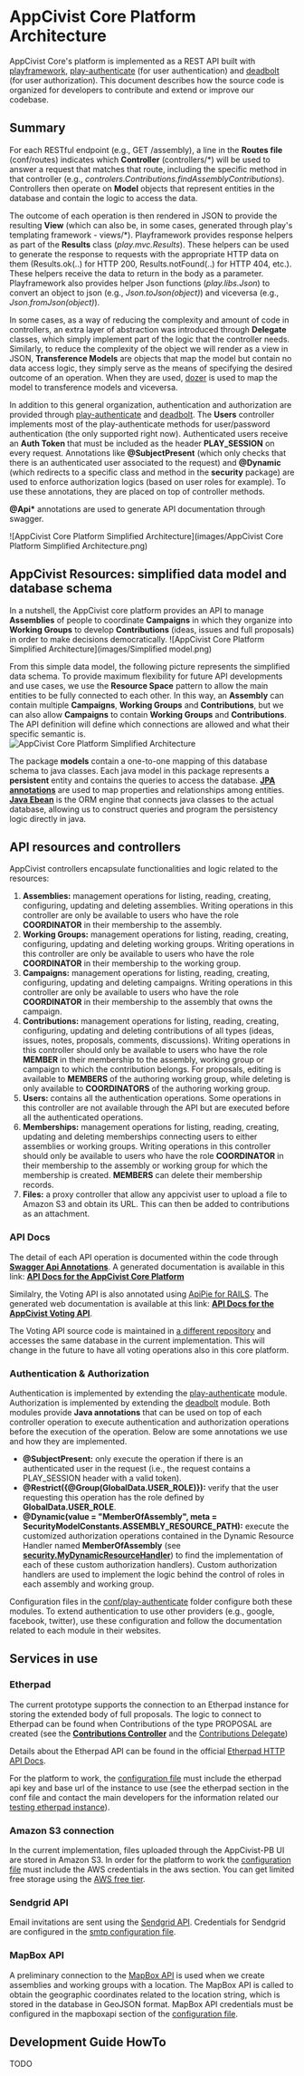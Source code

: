 # AppCivist Core Platform Architecture

AppCivist Core's platform is implemented as a REST API built with [playframework](https://www.playframework.com), [play-authenticate](https://github.com/joscha/play-authenticate) (for user authentication) and [deadbolt](http://deadbolt.ws/) (for user authorization). This document describes how the source code is organized for developers to contribute and extend or improve our codebase. 

## Summary

For each RESTful endpoint (e.g., GET /assembly), a line in the **Routes file** (conf/routes) indicates which **Controller** (controllers/\*) will be used to answer a request that matches that route, including the specific method in that controller (e.g., *controlers.Contributions.findAssemblyContributions*).  Controllers then operate on **Model** objects that represent entities in the database and contain the logic to access the data. 

The outcome of each operation is then rendered in JSON to provide the resulting **View** (which can also be, in some cases, generated through play's templating framework - views/\*). Playframework provides response helpers as part of the **Results** class (*play.mvc.Results*). These helpers can be used to generate the response to requests with the appropriate HTTP data on them (Results.ok(..) for HTTP 200, Results.notFound(..) for HTTP 404, etc.). These helpers receive the data to return in the body as a parameter. Playframework also provides helper Json functions (*play.libs.Json*) to convert an object to json (e.g., *Json.toJson(object)*) and viceversa (e.g., *Json.fromJson(object)*).  

In some cases, as a way of reducing the complexity and amount of code in controllers, an extra layer of abstraction was introduced through **Delegate** classes, which simply implement part of the logic that the controller needs. Similarly, to reduce the complexity of the object we will render as a view in JSON, **Transference Models** are objects that map the model but contain no data access logic, they simply serve as the means of specifying the desired outcome of an operation. When they are used, [dozer](dozer.sourceforge.net/documentation/gettingstarted.html) is used to map the model to transference models and viceversa. 

In addition to this general organization, authentication and authorization are provided through [play-authenticate](https://github.com/joscha/play-authenticate) and [deadbolt](http://deadbolt.ws/). The **Users** controller implements most of the play-authenticate methods for user/password authentication (the only supported right now). Authenticated users receive an **Auth Token** that must be included as the header **PLAY_SESSION** on every request. Annotations like **@SubjectPresent** (which only checks that there is an authenticated user associated to the request) and **@Dynamic** (which redirects to a specific class and method in the **security** package) are used to enforce authorization logics (based on user roles for example). To use these annotations, they are placed on top of controller methods. 

**@Api\*** annotations are used to generate API documentation through swagger. 

![AppCivist Core Platform Simplified Architecture](images/AppCivist Core Platform Simplified Architecture.png)

## AppCivist Resources: simplified data model and database schema
In a nutshell, the AppCivist core platform provides an API to manage **Assemblies** of people to coordinate **Campaigns** in which they organize into **Working Groups** to develop **Contributions** (ideas, issues and full proposals) in order to make decisions democratically. 
![AppCivist Core Platform Simplified Architecture](images/Simplified model.png)

From this simple data model, the following picture represents the simplified data schema. To provide maximum flexibility for future API developments and use cases, we use the **Resource Space** pattern to allow the main entities to be fully connected to each other. In this way, an **Assembly** can contain multiple **Campaigns**, **Working Groups** and **Contributions**, but we can also allow **Campaigns** to contain **Working Groups** and **Contributions**. The API definition will define which connections are allowed and what their specific semantic is.  
![AppCivist Core Platform Simplified Architecture](images/AppCivist-MainDBEntities.png)

The package **models** contain a one-to-one mapping of this database schema to java classes. Each java model in this package represents a **persistent** entity and contains the queries to access the database. **[JPA annotations](http://www.oracle.com/technetwork/middleware/ias/toplink-jpa-annotations-096251.html)** are used to map properties and relationships among entities. **[Java Ebean](http://ebean-orm.github.io/docs/)** is the ORM engine that connects java classes to the actual database, allowing us to construct queries and program the persistency logic directly in java.  

## API resources and controllers

AppCivist controllers encapsulate functionalities and logic related to the resources: 

1. **Assemblies:** management operations for listing, reading, creating, configuring, updating and deleting assemblies. Writing operations in this controller are only be available to users who have the role **COORDINATOR** in their membership to the assembly.  
2. **Working Groups:** management operations for listing, reading, creating, configuring, updating and deleting working groups. Writing operations in this controller are only be available to users who have the role **COORDINATOR** in their membership to the working group.  
3. **Campaigns:** management operations for listing, reading, creating, configuring, updating and deleting campaigns. Writing operations in this controller are only be available to users who have the role **COORDINATOR** in their membership to the assembly that owns the campaign.  
4. **Contributions:** management operations for listing, reading, creating, configuring, updating and deleting contributions of all types (ideas, issues, notes, proposals, comments, discussions). Writing operations in this controller should only be available to users who have the role **MEMBER** in their membership to the assembly, working group or campaign to which the contribution belongs. For proposals, editing is available to **MEMBERS** of the authoring working group, while deleting is only available to **COORDINATORS** of the authoring working group. 
5. **Users:** contains all the authentication operations. Some operations in this controller are not available through the API but are executed before all the authenticated operations. 
6. **Memberships:** management operations for listing, reading, creating, updating and deleting memberships connecting users to either assemblies or working groups. Writing operations in this controller should only be available to users who have the role **COORDINATOR** in their membership to the assembly or working group for which the membership is created. **MEMBERS** can delete their membership records.  
7. **Files:** a proxy controller that allow any appcivist user to upload a file to Amazon S3 and obtain its URL. This can then be added to contributions as an attachment.  

### API Docs
The detail of each API operation is documented within the code through **[Swagger Api Annotations](https://github.com/swagger-api/swagger-core/wiki/Annotations-1.5.X)**. A generated documentation is available in this link: **[API Docs for the AppCivist Core Platform](http://appcivist.littlemacondo.com/backend/api/doc)**

Similalry, the Voting API is also annotated using [ApiPie for RAILS](https://github.com/Apipie/apipie-rails). The generated web documentation is available at this link: **[API Docs for the AppCivist Voting API](http://appcivist.littlemacondo.com/voting/docs/api/v0.html)**. 

The Voting API source code is maintained in [a different repository](https://github.com/socialappslab/appcivist-voting-api) and accesses the same database in the current implementation. This will change in the future to have all voting operations also in this core platform. 

### Authentication &  Authorization
Authentication is implemented by extending the [play-authenticate](http://joscha.github.io/play-authenticate/#showcase) module. Authorization is implemented by extending the [deadbolt](http://deadbolt.ws/) module. Both modules provide **Java annotations** that can be used on top of each controller operation to execute authentication and authorization operations before the execution of the operation. Below are some annotations we use and how they are implemented. 

* **@SubjectPresent:** only execute the operation if there is an authenticated user in the request (i.e., the request contains a PLAY_SESSION header with a valid token).
* **@Restrict({@Group(GlobalData.USER\_ROLE)}):** verify that the user requesting this operation has the role defined by **GlobalData.USER\_ROLE**. 
* **@Dynamic(value = "MemberOfAssembly", meta = SecurityModelConstants.ASSEMBLY\_RESOURCE_PATH):** execute the customized authorization operations contained in the Dynamic Resource Handler named **MemberOfAssembly** (see **[security.MyDynamicResourceHandler](../app/security/MyDynamicResourceHandler.java)**) to find the implementation of each of these custom authorization handlers). Custom authorization handlers are used to implement the logic behind the control of roles in each assembly and working group. 

Configuration files in the [conf/play-authenticate](../conf/play-authenticate) folder configure both these modules. To extend authentication to use other providers (e.g., google, facebook, twitter), use these configuration and follow the documentation related to each module in their websites.  

## Services in use

### Etherpad
The current prototype supports the connection to an Etherpad instance for storing the extended body of full proposals. The logic to connect to Etherpad can be found when Contributions of the type PROPOSAL are created (see the **[Contributions Controller](../app/controllers/Contributions.java)** and the [Contributions Delegate](../app/delegates/ContributionsDelegate.java))

Details about the Etherpad API can be found in the official [Etherpad HTTP API Docs](https://github.com/ether/etherpad-lite/wiki/HTTP-API). 

For the platform to work, the [configuration file](../conf/local.sample.conf) must include the etherpad api key and base url of the instance to use (see the etherpad section in the conf file and contact the main developers for the information related our [testing etherpad instance](http://etherpad.littlemacondo.com/)).

### Amazon S3 connection
In the current implementation, files uploaded through the AppCivist-PB UI are stored in Amazon S3. In order for the platform to work the [configuration file](../conf/local.sample.conf) must include the AWS credentials in the aws section. You can get limited free storage using the [AWS free tier](https://aws.amazon.com/free/?sc_channel=PS&sc_campaign=acquisition_US&sc_publisher=google&sc_medium=cloud_computing_b&sc_content=aws_free_e_control_q32016&sc_detail=aws%20free%20tier&sc_category=cloud_computing&sc_segment=102882724602&sc_matchtype=e&sc_country=US&s_kwcid=AL!4422!3!102882724602!e!!g!!aws%20free%20tier&ef_id=V7etgQAAAGl5exIA:20160823183935:s).

### Sendgrid API
Email invitations are sent using the [Sendgrid API](https://sendgrid.com/docs/API_Reference/index.html). Credentials for Sendgrid are configured in the [smtp configuration file](../conf/play-authenticate/smtp.sample.conf).  

### MapBox API
A preliminary connection to the [MapBox API](https://www.mapbox.com/api-documentation/) is used when we create assemblies and working groups with a location. The MapBox API is called to obtain the geographic coordinates related to the location string, which is stored in the database in GeoJSON format. MapBox API credentials must be configured in the mapboxapi section of the [configuration file](../conf/local.sample.conf).

## Development Guide HowTo
TODO



